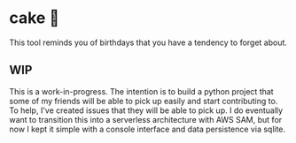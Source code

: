 # cake 🍰

This tool reminds you of birthdays that you have a tendency to forget about.

## WIP
This is a work-in-progress. The intention is to build a python project that some of my friends will be able to pick up easily and start contributing to. To help, I've created issues that they will be able to pick up. I do eventually want to transition this into a serverless architecture with AWS SAM, but for now I kept it simple with a console interface and data persistence via sqlite.
